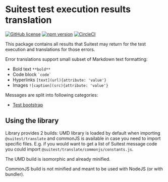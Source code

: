 # Suitest test execution results translation

[![GitHub license](https://img.shields.io/badge/license-MIT-blue.svg)](https://github.com/SuitestAutomation/suitest/blob/master/LICENSE)
[![npm version](https://img.shields.io/npm/v/@suitest/translate.svg?style=flat)](https://www.npmjs.com/package/@suitest/translate)
[![CircleCI](https://circleci.com/gh/SuitestAutomation/suitest.svg?style=shield)](https://circleci.com/gh/SuitestAutomation/suitest)

This package contains all results that Suitest may return for the test execution and translations for those errors.

Error translations support small subset of Markdown text formatting:

* Bold text `**bold**`
* Code block `` `code` ``
* Hyperlinks `[text](url){attribute: 'value'}`
* Images `![caption](src){attribute: 'value'}`

Messages are split into following categories:

* [Test bootstrap](docs/bootstrap.md)

## Using the library

Library provides 2 builds: UMD library is loaded by default when importing
`@suitest/translate` and commonJS is available in case you need to import
specific files. E.g. if you would want to get a list of Suitest message
code you could import `@suitest/translate/commonjs/constants.js`.

The UMD build is isomorphic and already minified.

CommonJS build is not minified and meant to be used with NodeJS (or with bundler).
